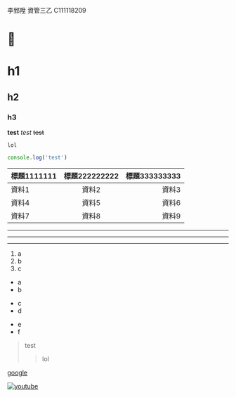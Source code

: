 李郅陞 資管三乙 C111118209

# 🤔

# h1
## h2
### h3

**test**
*test*
~~test~~

`lol`


```js
console.log('test')
```

| 標題1111111 | 標題222222222 | 標題333333333 |
| :-------- | :--------: | --------: |
| 資料1    | 資料2    | 資料3    |
| 資料4    | 資料5    | 資料6    |
| 資料7    | 資料8    | 資料9    |

---
***
___

1. a
2. b
3. c

* a
* b
+ c
+ d
- e
- f

> test
>> lol


[google](https://www.google.com/)

[![youtube](https://img.youtube.com/vi/dQw4w9WgXcQ/maxresdefault.jpg)](https://www.youtube.com/watch?v=dQw4w9WgXcQ)
